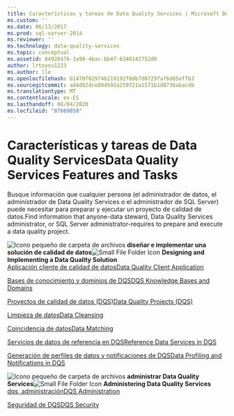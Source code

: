 ```yaml
---
title: Características y tareas de Data Quality Services | Microsoft Docs
ms.custom: ''
ms.date: 06/13/2017
ms.prod: sql-server-2014
ms.reviewer: ''
ms.technology: data-quality-services
ms.topic: conceptual
ms.assetid: 84928476-3a98-4bac-bb47-6346142752d0
author: lrtoyou1223
ms.author: lle
ms.openlocfilehash: b1470f02974b219192f8db7d0729faf6d05effb3
ms.sourcegitcommit: ad4d92dce894592a259721a1571b1d8736abacdb
ms.translationtype: MT
ms.contentlocale: es-ES
ms.lasthandoff: 08/04/2020
ms.locfileid: "87669858"
---
```

# <a name="data-quality-services-features-and-tasks"></a><span data-ttu-id="3938c-102">Características y tareas de Data Quality Services</span><span class="sxs-lookup"><span data-stu-id="3938c-102">Data Quality Services Features and Tasks</span></span>
  <span data-ttu-id="3938c-103">Busque información que cualquier persona (el administrador de datos, el administrador de Data Quality Services o el administrador de SQL Server) puede necesitar para preparar y ejecutar un proyecto de calidad de datos.</span><span class="sxs-lookup"><span data-stu-id="3938c-103">Find information that anyone-data steward, Data Quality Services administrator, or SQL Server administrator-requires to prepare and execute a data quality project.</span></span>  
  
 <span data-ttu-id="3938c-104">![Icono pequeño de carpeta de archivos](../../2014/integration-services/media/filefolder-small.gif "Icono pequeño de carpeta de archivos") **diseñar e implementar una solución de calidad de datos**</span><span class="sxs-lookup"><span data-stu-id="3938c-104">![Small File Folder Icon](../../2014/integration-services/media/filefolder-small.gif "Small File Folder Icon") **Designing and Implementing a Data Quality Solution**</span></span>  
 [<span data-ttu-id="3938c-105">Aplicación cliente de calidad de datos</span><span class="sxs-lookup"><span data-stu-id="3938c-105">Data Quality Client Application</span></span>](../../2014/data-quality-services/data-quality-client-application.md)  
  
 [<span data-ttu-id="3938c-106">Bases de conocimiento y dominios de DQS</span><span class="sxs-lookup"><span data-stu-id="3938c-106">DQS Knowledge Bases and Domains</span></span>](../../2014/data-quality-services/dqs-knowledge-bases-and-domains.md)  
  
 [<span data-ttu-id="3938c-107">Proyectos de calidad de datos &#40;DQS&#41;</span><span class="sxs-lookup"><span data-stu-id="3938c-107">Data Quality Projects &#40;DQS&#41;</span></span>](../../2014/data-quality-services/data-quality-projects-dqs.md)  
  
 [<span data-ttu-id="3938c-108">Limpieza de datos</span><span class="sxs-lookup"><span data-stu-id="3938c-108">Data Cleansing</span></span>](../../2014/data-quality-services/data-cleansing.md)  
  
 [<span data-ttu-id="3938c-109">Coincidencia de datos</span><span class="sxs-lookup"><span data-stu-id="3938c-109">Data Matching</span></span>](../../2014/data-quality-services/data-matching.md)  
  
 [<span data-ttu-id="3938c-110">Servicios de datos de referencia en DQS</span><span class="sxs-lookup"><span data-stu-id="3938c-110">Reference Data Services in DQS</span></span>](../../2014/data-quality-services/reference-data-services-in-dqs.md)  
  
 [<span data-ttu-id="3938c-111">Generación de perfiles de datos y notificaciones de DQS</span><span class="sxs-lookup"><span data-stu-id="3938c-111">Data Profiling and Notifications in DQS</span></span>](../../2014/data-quality-services/data-profiling-and-notifications-in-dqs.md)  
  
 <span data-ttu-id="3938c-112">![Icono pequeño de carpeta de archivos](../../2014/integration-services/media/filefolder-small.gif "Icono pequeño de carpeta de archivos") **administrar Data Quality Services**</span><span class="sxs-lookup"><span data-stu-id="3938c-112">![Small File Folder Icon](../../2014/integration-services/media/filefolder-small.gif "Small File Folder Icon") **Administering Data Quality Services**</span></span>  
 [<span data-ttu-id="3938c-113">dqs, administración</span><span class="sxs-lookup"><span data-stu-id="3938c-113">DQS Administration</span></span>](../../2014/data-quality-services/dqs-administration.md)  
  
 [<span data-ttu-id="3938c-114">Seguridad de DQS</span><span class="sxs-lookup"><span data-stu-id="3938c-114">DQS Security</span></span>](../../2014/data-quality-services/dqs-security.md)  
  
  
